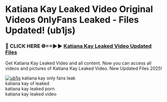 # Katiana Kay Leaked Video Original Videos 0nlyFans Leaked - Files Updated! (ub1js)

<h3>🔴 CLICK HERE 🌐==►► <a href="https://tinyurl.com/x26r9saj" rel="nofollow">Katiana Kay Leaked Video Updated Files</a></h3>

Get Katiana Kay Leaked Video and all content. Now you can access all videos and pictures of Katiana Kay Leaked Video. New Updated Files 2025!

[![ub1js](https://i.imgur.com/LkgZPqh.gif)](https://tinyurl.com/x26r9saj)
katiana kay only fans leak<br>
katiana kay of leaked<br>
katiana kay leaked porn<br>
katiana kay leaked video